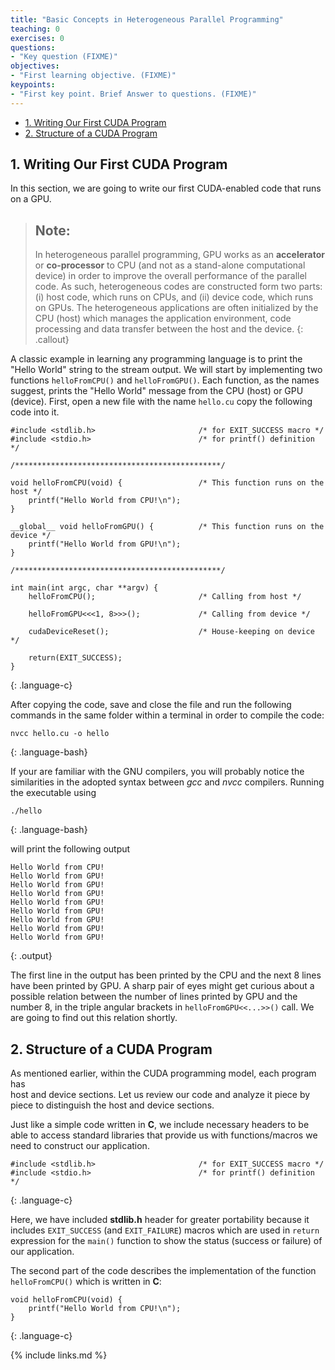```yaml
---
title: "Basic Concepts in Heterogeneous Parallel Programming"
teaching: 0
exercises: 0
questions:
- "Key question (FIXME)"
objectives:
- "First learning objective. (FIXME)"
keypoints:
- "First key point. Brief Answer to questions. (FIXME)"
---
```


- [1. Writing Our First CUDA Program](#1-writing-our-first-cuda-program)
- [2. Structure of a CUDA Program](#2-structure-of-a-cuda-program)

## 1. Writing Our First CUDA Program

In this section, we are going to write our first CUDA-enabled code that runs
on a GPU. 

> ## Note:
> In heterogeneous parallel programming, GPU works as an **accelerator** or **co-processor**
> to CPU (and not as a stand-alone computational device) in order to improve the 
> overall performance of the parallel code. As such, heterogeneous codes are constructed
> form two parts: (i) host code, which runs on CPUs, and (ii) device code, which runs on
> GPUs. The heterogeneous applications are often initialized by the CPU (host) which manages
> the application environment, code processing and data transfer between the host
> and the device.
{: .callout}

A classic example in learning any programming language is to print the "Hello World" string
to the stream output. We will start by implementing two functions `helloFromCPU()` 
and `helloFromGPU()`. Each function, as the names suggest, prints the "Hello World" message 
from the CPU (host) or GPU (device). First, open a new file with the name `hello.cu`
copy the following code into it.

~~~
#include <stdlib.h>                       /* for EXIT_SUCCESS macro */
#include <stdio.h>                        /* for printf() definition */

/**********************************************/

void helloFromCPU(void) {                 /* This function runs on the host */
    printf("Hello World from CPU!\n");  
}

__global__ void helloFromGPU() {          /* This function runs on the device */
    printf("Hello World from GPU!\n");
}

/**********************************************/

int main(int argc, char **argv) {
    helloFromCPU();                       /* Calling from host */

    helloFromGPU<<<1, 8>>>();             /* Calling from device */

    cudaDeviceReset();                    /* House-keeping on device */

    return(EXIT_SUCCESS);
}
~~~
{: .language-c}

After copying the code, save and close the file and run the following commands in the same folder within a terminal in order to compile the code:

~~~
nvcc hello.cu -o hello
~~~
{: .language-bash}

If your are familiar with the GNU compilers, you will probably notice
the similarities in the adopted syntax between *gcc* and
 *nvcc* compilers. Running the executable using

~~~
./hello
~~~
{: .language-bash}

will print the following output

~~~
Hello World from CPU!
Hello World from GPU!
Hello World from GPU!
Hello World from GPU!
Hello World from GPU!
Hello World from GPU!
Hello World from GPU!
Hello World from GPU!
Hello World from GPU!
~~~
{: .output}

The first line in the output has been printed by the CPU and the next 8 lines 
have been printed by GPU. A sharp pair of eyes might get curious about a possible
relation between the number of lines printed by GPU and the number 8, in the 
triple angular brackets in `helloFromGPU<<...>>()` call. We are going to find out this
relation shortly.

## 2. Structure of a CUDA Program

As mentioned earlier, within the CUDA programming model, each program has  
host and device sections. Let us review our code and analyze it piece by piece
to distinguish the host and device sections.

Just like a simple code written in **C**, we include necessary headers to be able 
to access standard libraries that provide us with functions/macros we need to 
construct our application.

~~~
#include <stdlib.h>                       /* for EXIT_SUCCESS macro */
#include <stdio.h>                        /* for printf() definition */
~~~
{: .language-c}

Here, we have included **stdlib.h** header for greater 
portability because it includes `EXIT_SUCCESS` (and `EXIT_FAILURE`) macros which 
are used in `return` expression for the `main()` function to show the status 
(success or failure) of our application.

The second part of the code describes the implementation of 
the function `helloFromCPU()` which is written in **C**:

~~~
void helloFromCPU(void) {
    printf("Hello World from CPU!\n");  
}
~~~
{: .language-c}





{% include links.md %}

